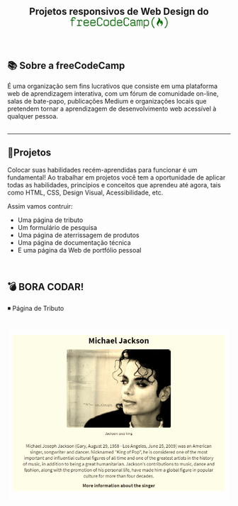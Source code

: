 <h2 align="center"> Projetos responsivos de Web Design do <br>
     <img width= '220' src="WEB%20Design%20Responsivos/.github/imagens/FreeCodeCamp.png">
</h2> <br>

## 📚 Sobre a freeCodeCamp

É uma organização sem fins lucrativos que consiste em uma plataforma web de aprendizagem interativa, com um fórum de comunidade on-line, salas de bate-papo, publicações Medium e organizações locais que pretendem tornar a aprendizagem de desenvolvimento web acessível à qualquer pessoa.<br><br>

---
## 🚀Projetos

Colocar suas habilidades recém-aprendidas para funcionar é um fundamental! Ao trabalhar em projetos você tem a oportunidade de aplicar todas as habilidades, princípios e conceitos que aprendeu até agora, tais como HTML, CSS, Design Visual, Acessibilidade, etc.

Assim vamos contruir:

 - Uma página de tributo
 - Um formulário de pesquisa
 - Uma página de aterrissagem de produtos
 - Uma página de documentação técnica
 - E uma página da Web de portfólio pessoal
  
<br> 

<h2>💣 BORA CODAR!</h2>
◾ Página de Tributo <br><br>
<p align="center">
  <img width= '500' src="WEB%20Design%20Responsivos/.github/gifts/Tributo.gif">
</p><br>





